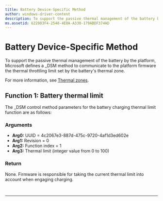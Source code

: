 ```yaml
---
title: Battery Device-Specific Method
author: windows-driver-content
description: To support the passive thermal management of the battery by the platform, Microsoft defines a \_DSM method to communicate to the platform firmware the thermal throttling limit set by the battery's thermal zone.
ms.assetid: 622803F4-2548-4E8A-A330-179ABDF374AD
---
```


# Battery Device-Specific Method


To support the passive thermal management of the battery by the platform, Microsoft defines a \_DSM method to communicate to the platform firmware the thermal throttling limit set by the battery's thermal zone.

For more information, see [Thermal zones](acpi-defined-devices.md#thermal).

## Function 1: Battery thermal limit


The \_DSM control method parameters for the battery charging thermal limit function are as follows:

### Arguments

-   **Arg0:** UUID = 4c2067e3-887d-475c-9720-4af1d3ed602e
-   **Arg1:** Revision = 0
-   **Arg2:** Function index = 1
-   **Arg3:** Thermal limit (integer value from 0 to 100)

### Return

None. Firmware is responsible for taking the current thermal limit into account when engaging charging.
 

 


--------------------


